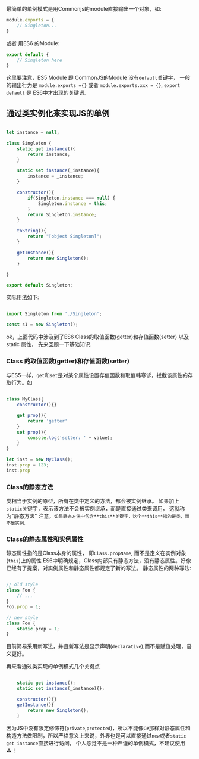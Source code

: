 
最简单的单例模式是用Commonjs的module直接输出一个对象，如:
``` javascript
module.exports = {
    // Singleton...
}
```
或者 用ES6 的Module: 

```javascript
export default {
    // Singleton here
}
```

这里要注意，ES5 Module 即 CommonJS的Module 没有`default`关键字， 一般的输出行为是 `module.exports ={}` 或者 `module.exports.xxx = {}`, `export default` 是 ES6中才出现的关键词.


## 通过类实例化来实现JS的单例

```javascript

let instance = null;

class Singleton {
    static get instance(){
        return instance;
    }

    static set instance(_instance){
        instance = _instance;
    }

    constructor(){
        if(Singleton.instance === null) {
            Singleton.instance = this;
        }
        return Singleton.instance;
    }

    toString(){
        return "[object Singleton]";
    }

    getInstance(){
        return new Singleton();
    }

}

export default Singleton;

```
实际用法如下:
```javascript

import Singleton from './Singleton';

const s1 = new Singleton();

```
ok，上面代码中涉及到了ES6 Class的取值函数(getter)和存值函数(setter) 以及static 属性， 先来回顾一下基础知识.

### Class 的取值函数(getter)和存值函数(setter)
与ES5一样，`get`和`set`是对某个属性设置存值函数和取值韩寒诉，拦截该属性的存取行为。如
```javascript

class MyClass{
    constructor(){}

    get prop(){
        return 'getter'
    }
    set prop(){
        console.log('setter: ' + value);
    }
}

let inst = new MyClass();
inst.prop = 123;
inst.prop

```

### Class的静态方法
类相当于实例的原型，所有在类中定义的方法，都会被实例继承。 如果加上`static`关键字，表示该方法不会被实例继承，而是直接通过类来调用， 这就称为"静态方法"
注意，`如果静态方法中包含**this**关键字，这个**this**指的是类，而不是实例`.

### Class的静态属性和实例属性
静态属性指的是Class本身的属性， 即`Class.propName`, 而不是定义在实例对象(`this`)上的属性
ES6中明确规定，Class内部只有静态方法，没有静态属性。好像已经有了提案，对实例属性和静态属性都规定了新的写法。
静态属性的两种写法:
```javascript

// old style
class Foo {
    // ...
}
Foo.prop = 1;

// new style
class Foo {
    static prop = 1;
}

```
目前简易采用新写法，并且新写法是显示声明(`declarative`),而不是赋值处理，语义更好。

再来看通过类实现的单例模式几个关键点
```javascript

    static get instance();
    static set instance(_instance){};

    constructor(){}
    getInstance(){
        return new Singleton();
    }

```

 因为JS中没有限定修饰符(`private`,`protected`)，所以不能像`C#`那样对静态属性和构造方法做限制，所以严格意义上来说，外界也是可以直接通过`new`或者`static get instance`直接进行访问， 个人感觉不是一种严谨的单例模式，不建议使用⚠️！